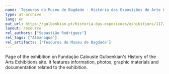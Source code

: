 ```yaml
---
name: 'Tesouros do Museu de Bagdade - História das Exposições de Arte Gulbenkian'
type: at-archive
lang: en
out_url: https://gulbenkian.pt/historia-das-exposicoes/exhibitions/117/
layout: resource
rel_authors: ["Sebastião Rodrigues"]
rel_tags: ["Almanaque"]
rel_artifacts: ['Tesouros do Museu de Bagdade']
---
```


Page of the exhibition on Fundação Calouste Gulbenkian's History of the Arts Exhibitions site. It features information, photos, graphic materials and documentation related to the exhibition.
